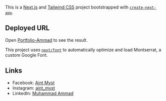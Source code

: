 This is a [Next.js](https://nextjs.org/) and [Tailwind CSS](https://tailwindcss.com/) project bootstrapped with [`create-next-app`](https://github.com/vercel/next.js/tree/canary/packages/create-next-app).

## Deployed URL

Open [Portfolio-Ammad](https://portfolio-ammad.vercel.app/) to see the result.


This project uses [`next/font`](https://nextjs.org/docs/basic-features/font-optimization) to automatically optimize and load Montserrat, a custom Google Font.

## Links

- Facebook: [Aint Myst](https://www.facebook.com/aint.myst/)
- Instagram:  [aint_myst](https://www.instagram.com/aint_myst/)
- LinkedIn: [Muhammad Ammad](https://www.linkedin.com/in/muhammad-ammad-8193b724a/)